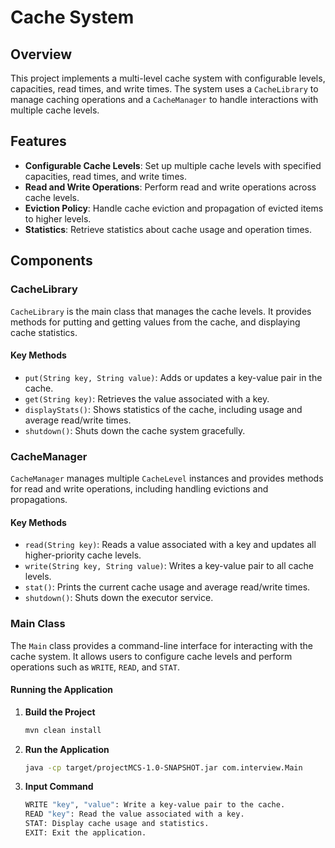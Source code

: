 # Cache System

## Overview

This project implements a multi-level cache system with configurable levels, capacities, read times, and write times. The system uses a `CacheLibrary` to manage caching operations and a `CacheManager` to handle interactions with multiple cache levels.

## Features

- **Configurable Cache Levels**: Set up multiple cache levels with specified capacities, read times, and write times.
- **Read and Write Operations**: Perform read and write operations across cache levels.
- **Eviction Policy**: Handle cache eviction and propagation of evicted items to higher levels.
- **Statistics**: Retrieve statistics about cache usage and operation times.

## Components

### CacheLibrary

`CacheLibrary` is the main class that manages the cache levels. It provides methods for putting and getting values from the cache, and displaying cache statistics.

#### Key Methods

- `put(String key, String value)`: Adds or updates a key-value pair in the cache.
- `get(String key)`: Retrieves the value associated with a key.
- `displayStats()`: Shows statistics of the cache, including usage and average read/write times.
- `shutdown()`: Shuts down the cache system gracefully.

### CacheManager

`CacheManager` manages multiple `CacheLevel` instances and provides methods for read and write operations, including handling evictions and propagations.

#### Key Methods

- `read(String key)`: Reads a value associated with a key and updates all higher-priority cache levels.
- `write(String key, String value)`: Writes a key-value pair to all cache levels.
- `stat()`: Prints the current cache usage and average read/write times.
- `shutdown()`: Shuts down the executor service.

### Main Class

The `Main` class provides a command-line interface for interacting with the cache system. It allows users to configure cache levels and perform operations such as `WRITE`, `READ`, and `STAT`.

#### Running the Application

1. **Build the Project**

   ```sh
   mvn clean install

2. **Run the Application**

   ```sh
   java -cp target/projectMCS-1.0-SNAPSHOT.jar com.interview.Main

3. **Input Command**
    ```sh
    WRITE "key", "value": Write a key-value pair to the cache.
    READ "key": Read the value associated with a key.
    STAT: Display cache usage and statistics.
    EXIT: Exit the application.

